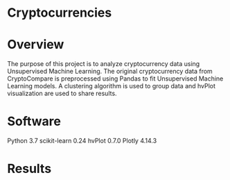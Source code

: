 # Cryptocurrencies

# Overview

The purpose of this project is to analyze cryptocurrency data using Unsupervised Machine Learning. The original cryptocurrency data from CryptoCompare is preprocessed using Pandas to fit Unsupervised Machine Learning models. A clustering algorithm is used to group data and hvPlot visualization are used to share results.

# Software

Python 3.7
scikit-learn 0.24
hvPlot 0.7.0
Plotly 4.14.3

# Results


